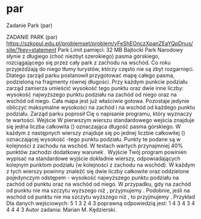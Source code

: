 # par
Zadanie Park (par)

ZADANIE PARK (par)
https://szkopul.edu.pl/problemset/problem/vFeShEOnczXpanZEaYQpDnus/site/?key=statement
Park
Limit pamięci: 32 MB
Bajtocki Park Narodowy słynie z długiego (choć niezbyt szerokiego) pasma górskiego, rozciągającego się przez cały park z zachodu na wschód. Co roku przyjeżdżają do niego tłumy turystów, którzy często nie są zbyt rozgarnięci. Dlatego zarząd parku postanowił przygotować mapę całego pasma, podzieloną na fragmenty równej długości. Przy każdym punkcie podziału zarząd zamierza umieścić wysokość tego punktu oraz dwie inne liczby: wysokość najwyższego punktu podziału na zachód od niego oraz na wschód od niego.
Cała mapa jest już właściwie gotowa. Pozostaje jedynie obliczyć maksymalne wysokości na zachód i na wschód od każdego punktu podziału. Zarząd parku poprosił Cię o napisanie programu, który wyznaczy te wartości.
Wejście
W pierwszym wierszu standardowego wejścia znajduje się jedna liczba całkowita  () oznaczająca długość pasma górskiego. W każdym z następnych  wierszy znajduje się po jednej liczbie całkowitej  () oznaczającej wysokość -tego punktu podziału. Punkty te podane są w kolejności z zachodu na wschód.
W testach wartych przynajmniej 40% punktów zachodzi dodatkowy warunek .
Wyjście
Twój program powinien wypisać na standardowe wyjście dokładnie  wierszy, odpowiadających kolejnym punktom podziału (w kolejności z zachodu na wschód). W każdym z tych wierszy powinny znaleźć się dwie liczby całkowite  oraz  oddzielone pojedynczym odstępem - wysokość najwyższego punktu podziału na zachód od punktu  oraz na wschód od niego. W przypadku, gdy na zachód od punktu  nie ma szczytu wyższego niż , przyjmujemy . Podobnie, jeśli na wschód od punktu  nie ma szczytu wyższego niż , to przyjmujemy .
Przykład
Dla danych wejściowych:
5
1
3
2
4
3
poprawną odpowiedzią jest:
1 4
3 4
3 4
4 4
4 3
Autor zadania: Marian M. Kędzierski.
